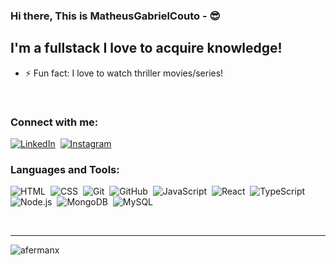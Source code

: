 ### Hi there, This is MatheusGabrielCouto - :sunglasses:

## I'm a fullstack I love to acquire knowledge!
- ⚡ Fun fact: I love to watch thriller movies/series!

<br />

### Connect with me:

[![LinkedIn](https://img.shields.io/badge/-LinkedIn-05122A?style=flat&logo=linkedin)](https://www.linkedin.com/in/matheus-gabriel-pereira-do-couto-1248611b3/)&nbsp;
[![Instagram](https://img.shields.io/badge/-Instagram-05122A?style=flat&logo=instagram)](https://www.instagram.com/matheus_gabriel112/)&nbsp;

### Languages and Tools:


![HTML](https://img.shields.io/badge/-HTML-05122A?style=flat&logo=HTML5)&nbsp;
![CSS](https://img.shields.io/badge/-CSS-05122A?style=flat&logo=CSS3&logoColor=1572B6)&nbsp;
![Git](https://img.shields.io/badge/-Git-05122A?style=flat&logo=git)&nbsp;
![GitHub](https://img.shields.io/badge/-GitHub-05122A?style=flat&logo=github)&nbsp;
![JavaScript](https://img.shields.io/badge/-JavaScript-05122A?style=flat&logo=javascript)&nbsp;
![React](https://img.shields.io/badge/-React-05122A?style=flat&logo=react)&nbsp;
![TypeScript](https://img.shields.io/badge/-Typescript-05122A?style=flat&logo=typescript)&nbsp;
![Node.js](https://img.shields.io/badge/-Node.js-05122A?style=flat&logo=node.js)&nbsp;
![MongoDB](https://img.shields.io/badge/-MongoDB-05122A?style=flat&logo=mongodb)&nbsp;
![MySQL](https://img.shields.io/badge/-MySQL-05122A?style=flat&logo=mysql)&nbsp;

<br />

---

<img align="left" src="https://github-readme-stats.vercel.app/api/top-langs?username=MatheusGabrielCouto&show_icons=true&locale=en&layout=compact" alt="afermanx" />
